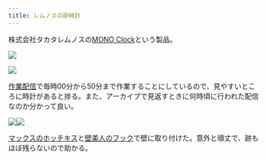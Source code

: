 ```yaml
---
title: レムノスの掛時計
---
```

株式会社タカタレムノスの[MONO Clock](https://www.amazon.co.jp/dp/B004UIT8BK)という製品。

![](https://lh5.googleusercontent.com/8uB9aOLy7L8aB0ii-nrrudhreLUpwzIICdfvVf4x5hjRBTimd46pC6HVHhiMeWJrvfAH8VqTSueYbu52kVVXlKlQuV3h3DV6IUyxMY-qDvfpdU_PFH2kEafANYBBhc4Rit21TMV1jakx9rtQikrSqw)

![](https://lh6.googleusercontent.com/i2p-5-lQSUGjsdQgV4kaamrTyCZvifyhxXH5l22cn1NYsKRLExPoTz9BMNyXDANHCM5PPdtnLV0lNKCSfj5nbha5ML-VTbKmn4-VNAwXtNf7P6FK8dR4DBkjsDdqKZHVTj7JKwyQ1cekw9hSGaUB-g)

[作業配信](https://www.youtube.com/channel/UC5s-KpSDGzxWPWNv94PnJHw)で毎時00分から50分まで作業することにしているので、見やすいところに時計があると捗る。また、アーカイブで見返すときに何時頃に行われた配信なのか分かって良い。

![](https://lh3.googleusercontent.com/EjvVjTOk2JgE8-v3cRGaQFu768uW6PEQCT5vGHmkbF7Dw7jlL6s06fjqne9F2n4Z36UmNXFol3mLHDIS7mLIfIwA7A0E91SyJWv6vAXzry3rdizKMawsv_kPAtnRpKpqmDEW1PS_cUT_KqW5XGSTJg)![](https://lh3.googleusercontent.com/3eZNcbXRGVdcIvY3ABxtBFK40zNA0M17me65Kx82mpZ23odiTWqu8YJT5FYFhhHrnwgbSHUdKib0hFirfICezJe08LGIc2f5WA16DxN31K7QOPJ3kt7FmBBsfzeHCIObHtbIbaIydVOSfpzI3FrmcA)

[マックスのホッチキス](https://www.amazon.co.jp/dp/B000O9WRWG)と[壁美人のフック](https://www.amazon.co.jp/dp/B00CU78TDG)で壁に取り付けた。意外と頑丈で、跡もほぼ残らないので助かる。
